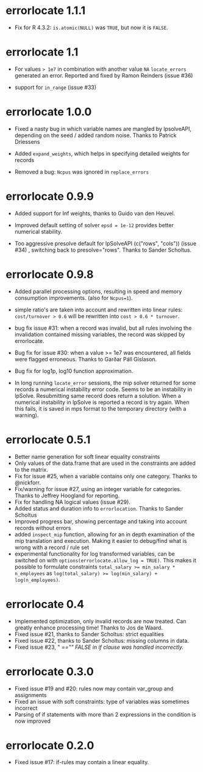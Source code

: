 # errorlocate 1.1.1

* Fix for R 4.3.2: `is.atomic(NULL)` was `TRUE`, but now it is `FALSE`.

# errorlocate 1.1

* For values `> 1e7` in combination with another value `NA` `locate_errors` generated an error. Reported and fixed by Ramon Reinders (issue #36)

* support for `in_range` (issue #33)

# errorlocate 1.0.0

* Fixed a nasty bug in which variable names are mangled by lpsolveAPI, depending
on the seed / added random noise. Thanks to Patrick Driessens

* Added `expand_weights`, which helps in specifying detailed weights for records

* Removed a bug: `Ncpus` was ignored in `replace_errors`

# errorlocate 0.9.9

* Added support for Inf weights, thanks to Guido van den Heuvel.

* Improved default setting of solver `epsd = 1e-12` provides better numerical
stability.

* Too aggressive presolve default for lpSolveAPI (c("rows", "cols")) (issue #34)
, switching back to presolve="rows". Thanks to Sander Scholtus.

# errorlocate 0.9.8

* Added parallel processing options, resulting in speed and memory consumption
improvements. (also for `Ncpus=1`).

* simple ratio's are taken into account and rewritten into linear rules:
`cost/turnover > 0.6` will be rewritten into `cost > 0.6 * turnover`.

* bug fix issue #31: when a record was invalid, but all rules involving the invalidation
contained missing variables, the record was skipped by errorlocate.

* Bug fix for issue #30: when a value >= 1e7 was encountered, all fields were flagged erroneous.
Thanks to Garðar Páll Gíslason.

* Bug fix for log1p, log10 function approximation.

* In long running `locate_error` sessions, the mip solver returned for some records
a numerical instability error code. Seems to be an instability in lpSolve. Resubmitting
same record does return a solution. When a numerical instability in lpSolve is reported
a record is try again. When this fails, it is saved in mps format to the temporary
directory (with a warning).

# errorlocate 0.5.1

* Better name generation for soft linear equality constraints
* Only values of the data.frame that are used in the constraints are added to the matrix.
* Fix for issue #25, when a variable contains only one category. Thanks to @nickforr.
* Fix/warning for issue #27, using an integer variable for categories. Thanks to Jeffrey Hoogland for reporting.
* Fix for handling NA logical values (issue #29).
* Added status and duration info to `errorlocation`. Thanks to Sander Scholtus
* Improved progress bar, showing percentage and taking into account records without errors
* added `inspect_mip` function, allowing for an in depth examination of the mip translation
and execution. Making it easier to debug/find what is wrong with a record / rule set
* experimental functionality for log transformed variables, can be switched on with
`options(errorlocate.allow_log = TRUE)`. This makes it possible to formulate constraints
`total_salary >= min_salary * n_employees` as 
`log(total_salary) >= log(min_salary) + log(n_employees)`.

# errorlocate 0.4

* Implemented optimization, only invalid records are now treated. Can greatly
enhance processing time! Thanks to Jos de Waard.
* Fixed issue #21, thanks to Sander Scholtus: strict equalities
* Fixed issue #22, thanks to Sander Scholtus: missing columns in data.
* Fixed issue #23, "<var> =="" FALSE in if clause was handled incorrectly.

# errorlocate 0.3.0

* Fixed issue #19 and #20: rules now may contain var_group and assignments
* Fixed an issue with soft constraints: type of variables was sometimes incorrect
* Parsing of if statements with more than 2 expressions in the condition is now improved

# errorlocate 0.2.0

* Fixed issue #17: if-rules may contain a linear equality.
